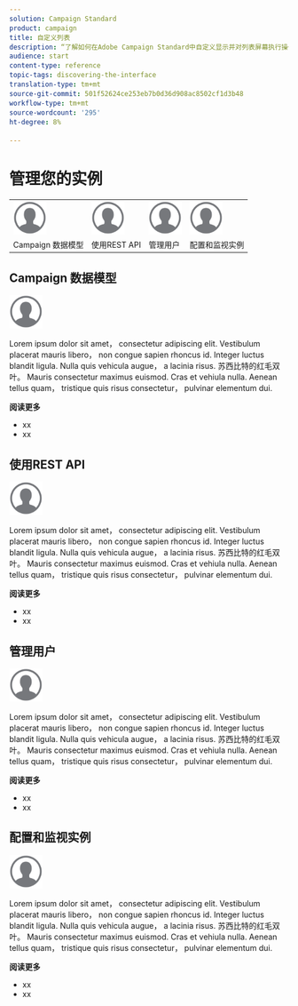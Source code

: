 ```yaml
---
solution: Campaign Standard
product: campaign
title: 自定义列表
description: “了解如何在Adobe Campaign Standard中自定义显示并对列表屏幕执行操作：排序、筛选、删除或复制元素。 列表屏幕显示一个或多个给定资源的元素。”
audience: start
content-type: reference
topic-tags: discovering-the-interface
translation-type: tm+mt
source-git-commit: 501f52624ce253eb7b0d36d908ac8502cf1d3b48
workflow-type: tm+mt
source-wordcount: '295'
ht-degree: 8%

---
```



# 管理您的实例

<table>
<tr>
    <td valign="top">
        <a href="../../start/using/work-with-audiences.md"><img width="60px" alt="条件" src="assets/icon_profile.svg"/></a>
    </td>
    <td valign="top">
        <a href="../../api/using/creating-a-service.md"><img width="60px" alt="条件" src="assets/icon_profile.svg"/></a>
    </td>
    <td valign="top">
        <a href="../../api/using/interacting-with-custom-resources.md"><img width="60px" alt="条件" src="assets/icon_profile.svg"/></a>
    </td>
    <td valign="top">
        <a href="../../api/using/interacting-with-marketing-history.md"><img width="60px" alt="条件" src="assets/icon_profile.svg"/></a>
    </td>
</tr>
<tr>
<td>Campaign 数据模型</td>
<td>使用REST API</td>
<td>管理用户</td>
<td>配置和监视实例</td>
</tr>
</table>

## Campaign 数据模型

<img width="60px" alt="条件" src="assets/icon_profile.svg"/>

Lorem ipsum dolor sit amet， consectetur adipiscing elit. Vestibulum placerat mauris libero， non congue sapien rhoncus id. Integer luctus blandit ligula. Nulla quis vehicula augue， a lacinia risus. 苏西比特的红毛双叶。 Mauris consectetur maximus euismod. Cras et vehiula nulla. Aenean tellus quam， tristique quis risus consectetur， pulvinar elementum dui.

**阅读更多**

* xx
* xx

## 使用REST API

<img width="60px" alt="条件" src="assets/icon_profile.svg"/>

Lorem ipsum dolor sit amet， consectetur adipiscing elit. Vestibulum placerat mauris libero， non congue sapien rhoncus id. Integer luctus blandit ligula. Nulla quis vehicula augue， a lacinia risus. 苏西比特的红毛双叶。 Mauris consectetur maximus euismod. Cras et vehiula nulla. Aenean tellus quam， tristique quis risus consectetur， pulvinar elementum dui.

**阅读更多**

* xx
* xx

## 管理用户

<img width="60px" alt="条件" src="assets/icon_profile.svg"/>

Lorem ipsum dolor sit amet， consectetur adipiscing elit. Vestibulum placerat mauris libero， non congue sapien rhoncus id. Integer luctus blandit ligula. Nulla quis vehicula augue， a lacinia risus. 苏西比特的红毛双叶。 Mauris consectetur maximus euismod. Cras et vehiula nulla. Aenean tellus quam， tristique quis risus consectetur， pulvinar elementum dui.

**阅读更多**

* xx
* xx

## 配置和监视实例

<img width="60px" alt="条件" src="assets/icon_profile.svg"/>

Lorem ipsum dolor sit amet， consectetur adipiscing elit. Vestibulum placerat mauris libero， non congue sapien rhoncus id. Integer luctus blandit ligula. Nulla quis vehicula augue， a lacinia risus. 苏西比特的红毛双叶。 Mauris consectetur maximus euismod. Cras et vehiula nulla. Aenean tellus quam， tristique quis risus consectetur， pulvinar elementum dui.

**阅读更多**

* xx
* xx
